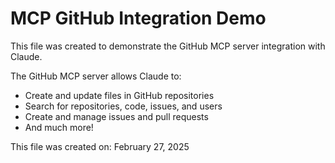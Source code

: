# MCP GitHub Integration Demo

This file was created to demonstrate the GitHub MCP server integration with Claude.

The GitHub MCP server allows Claude to:
- Create and update files in GitHub repositories
- Search for repositories, code, issues, and users
- Create and manage issues and pull requests
- And much more!

This file was created on: February 27, 2025
